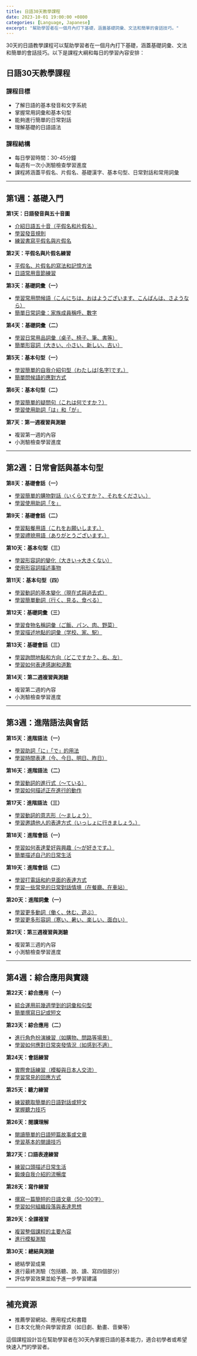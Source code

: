 ```yaml
---
title: 日語30天教學課程
date: 2023-10-01 19:00:00 +0800
categories: [Language, Japanese]
excerpt: "幫助學習者在一個月內打下基礎，涵蓋基礎詞彙、文法和簡單的會話技巧。"
---
```


30天的日語教學課程可以幫助學習者在一個月內打下基礎，涵蓋基礎詞彙、文法和簡單的會話技巧。以下是課程大綱和每日的學習內容安排：

## 日語30天教學課程

### **課程目標**
- 了解日語的基本發音和文字系統
- 掌握常用詞彙和基本句型
- 能夠進行簡單的日常對話
- 理解基礎的日語語法

### **課程結構**
- 每日學習時間：30-45分鐘
- 每週有一次小測驗檢查學習進度
- 課程將涵蓋平假名、片假名、基礎漢字、基本句型、日常對話和常用詞彙

---

## **第1週：基礎入門**

**第1天：日語發音與五十音圖**
- [介紹日語五十音（平假名和片假名）](/posts/Japanese-Day1-1/)
- [學習發音規則](/posts/Japanese-Day1-2/)
- [練習書寫平假名與片假名](/posts/Japanese-Day1-3/)

**第2天：平假名與片假名練習**
- [平假名、片假名的寫法和記憶方法](/posts/Japanese-Day2-1/)
- [日語常用音節練習](/posts/Japanese-Day2-2/)

**第3天：基礎詞彙（一）**
- [學習常用問候語（こんにちは、おはようございます、こんばんは、さようなら）](/posts/Japanese-Day3-1/)
- [簡單日常詞彙：家族成員稱呼、數字](/posts/Japanese-Day3-2/)

**第4天：基礎詞彙（二）**
- [學習日常用品詞彙（桌子、椅子、筆、書等）](/posts/Japanese-Day4-1/)
- [簡單形容詞（大きい、小さい、新しい、古い）](/posts/Japanese-Day4-2/)

**第5天：基本句型（一）**
- [學習簡單的自我介紹句型（わたしは[名字]です。）](/posts/Japanese-Day5-1/)
- [簡單問候語的應對方式](/posts/Japanese-Day5-2/)

**第6天：基本句型（二）**
- [學習簡單的疑問句（これは何ですか？）](/posts/Japanese-Day6-1/)
- [學習使用助詞「は」和「が」](/posts/Japanese-Day6-2/)

**第7天：第一週複習與測驗**
- 複習第一週的內容
- 小測驗檢查學習進度

---

## **第2週：日常會話與基本句型**

**第8天：基礎會話（一）**
- [學習簡單的購物對話（いくらですか？、それをください。）](/posts/Japanese-Day8-1/)
- [學習使用助詞「を」](/posts/Japanese-Day8-2/)

**第9天：基礎會話（二）**
- [學習點餐用語（これをお願いします。）](/posts/Japanese-Day9-1/)
- [學習禮貌用語（ありがとうございます。）](/posts/Japanese-Day9-2/)

**第10天：基本句型（三）**
- [學習形容詞的變化（大きい→大きくない）](/posts/Japanese-Day10-1/)
- [使用形容詞描述事物](/posts/Japanese-Day10-2/)

**第11天：基本句型（四）**
- [學習動詞的基本變化（現在式與過去式）](/posts/Japanese-Day11-1/)
- [學習簡單動詞（行く、見る、食べる）](/posts/Japanese-Day11-2/)

**第12天：基礎詞彙（三）**
- [學習食物名稱詞彙（ご飯、パン、肉、野菜）](/posts/Japanese-Day12-1/)
- [學習描述地點的詞彙（学校、家、駅）](/posts/Japanese-Day12-2/)

**第13天：基礎會話（三）**
- [學習詢問地點和方向（どこですか？、右、左）](/posts/Japanese-Day13-1/)
- [學習如何表達感謝和道歉](/posts/Japanese-Day13-2/)

**第14天：第二週複習與測驗**
- 複習第二週的內容
- 小測驗檢查學習進度

---

## **第3週：進階語法與會話**

**第15天：進階語法（一）**
- [學習助詞「に」「で」的用法](/posts/Japanese-Day15-1/)
- [學習時間表達（今、今日、明日、昨日）](/posts/Japanese-Day15-2/)

**第16天：進階語法（二）**
- [學習動詞的進行式（〜ている）](/posts/Japanese-Day16-1/)
- [學習如何描述正在進行的動作](/posts/Japanese-Day16-2/)

**第17天：進階語法（三）**
- [學習動詞的意志形（〜ましょう）](/posts/Japanese-Day17-1/)
- [學習邀請他人的表達方式（いっしょに行きましょう。）](/posts/Japanese-Day17-2/)

**第18天：進階會話（一）**
- [學習如何表達愛好與興趣（〜が好きです。）](/posts/Japanese-Day18-1/)
- [簡單描述自己的日常生活](/posts/Japanese-Day18-2/)

**第19天：進階會話（二）**
- [學習打電話和約見面的表達方式](/posts/Japanese-Day19-1/)
- [學習一些常見的日常對話情境（在餐廳、在車站）](/posts/Japanese-Day19-2/)

**第20天：進階詞彙（一）**
- [學習更多動詞（働く、休む、遊ぶ）](/posts/Japanese-Day20-1/)
- [學習更多形容詞（寒い、暑い、楽しい、面白い）](/posts/Japanese-Day20-2/)

**第21天：第三週複習與測驗**
- 複習第三週的內容
- 小測驗檢查學習進度

---

## **第4週：綜合應用與實踐**

**第22天：綜合應用（一）**
- [綜合運用前幾週學到的詞彙和句型](/posts/Japanese-Day22-1/)
- [簡單撰寫日記或短文](/posts/Japanese-Day22-2/)

**第23天：綜合應用（二）**
- [進行角色扮演練習（如購物、問路等場景）](/posts/Japanese-Day23-1/)
- [學習如何應對日常突發情況（如感到不適）](/posts/Japanese-Day23-2/)

**第24天：會話練習**
- [實際會話練習（模擬與日本人交流）](/posts/Japanese-Day24-1/)
- [學習常見的回應方式](/posts/Japanese-Day24-2/)

**第25天：聽力練習**
- [練習聽取簡單的日語對話或短文](/posts/Japanese-Day25-1/)
- [掌握聽力技巧](/posts/Japanese-Day25-2/)

**第26天：閱讀理解**
- [閱讀簡單的日語短篇故事或文章](/posts/Japanese-Day26-1/)
- [學習基本的閱讀技巧](/posts/Japanese-Day26-2/)

**第27天：口語表達練習**
- [練習口頭描述日常生活](/posts/Japanese-Day27-1/)
- [鍛煉自我介紹的流暢度](/posts/Japanese-Day27-2/)

**第28天：寫作練習**
- [撰寫一篇簡短的日語文章（50-100字）](/posts/Japanese-Day28-1/)
- [學習如何組織段落與表達思想](/posts/Japanese-Day28-2/)

**第29天：全課複習**
- [複習整個課程的主要內容](/posts/Japanese-Day29-1/)
- [進行模擬測驗](/posts/Japanese-Day29-2/)

**第30天：總結與測驗**
- 總結學習成果
- 進行最終測驗（包括聽、說、讀、寫四個部分）
- 評估學習效果並給予進一步學習建議

---

## **補充資源**
- 推薦學習網站、應用程式和書籍
- 日本文化簡介與學習資源（如日劇、動畫、音樂等）

這個課程設計旨在幫助學習者在30天內掌握日語的基本能力，適合初學者或希望快速入門的學習者。
